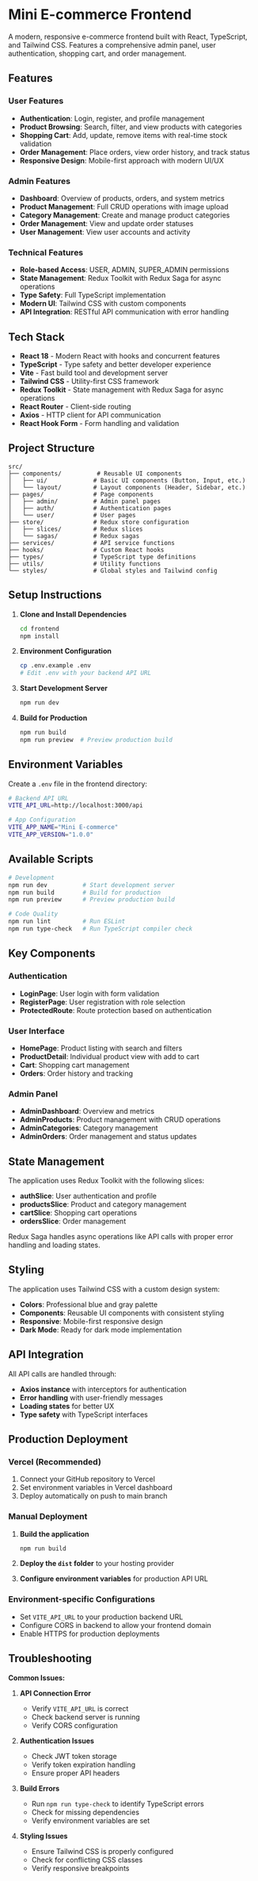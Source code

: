 # Mini E-commerce Frontend

A modern, responsive e-commerce frontend built with React, TypeScript, and Tailwind CSS. Features a comprehensive admin panel, user authentication, shopping cart, and order management.

## Features

### User Features
- **Authentication**: Login, register, and profile management
- **Product Browsing**: Search, filter, and view products with categories
- **Shopping Cart**: Add, update, remove items with real-time stock validation
- **Order Management**: Place orders, view order history, and track status
- **Responsive Design**: Mobile-first approach with modern UI/UX

### Admin Features
- **Dashboard**: Overview of products, orders, and system metrics
- **Product Management**: Full CRUD operations with image upload
- **Category Management**: Create and manage product categories
- **Order Management**: View and update order statuses
- **User Management**: View user accounts and activity

### Technical Features
- **Role-based Access**: USER, ADMIN, SUPER_ADMIN permissions
- **State Management**: Redux Toolkit with Redux Saga for async operations
- **Type Safety**: Full TypeScript implementation
- **Modern UI**: Tailwind CSS with custom components
- **API Integration**: RESTful API communication with error handling

## Tech Stack

- **React 18** - Modern React with hooks and concurrent features
- **TypeScript** - Type safety and better developer experience
- **Vite** - Fast build tool and development server
- **Tailwind CSS** - Utility-first CSS framework
- **Redux Toolkit** - State management with Redux Saga for async operations
- **React Router** - Client-side routing
- **Axios** - HTTP client for API communication
- **React Hook Form** - Form handling and validation

## Project Structure

```
src/
├── components/          # Reusable UI components
│   ├── ui/             # Basic UI components (Button, Input, etc.)
│   └── layout/         # Layout components (Header, Sidebar, etc.)
├── pages/              # Page components
│   ├── admin/          # Admin panel pages
│   ├── auth/           # Authentication pages
│   └── user/           # User pages
├── store/              # Redux store configuration
│   ├── slices/         # Redux slices
│   └── sagas/          # Redux sagas
├── services/           # API service functions
├── hooks/              # Custom React hooks
├── types/              # TypeScript type definitions
├── utils/              # Utility functions
└── styles/             # Global styles and Tailwind config
```

## Setup Instructions

1. **Clone and Install Dependencies**
   ```bash
   cd frontend
   npm install
   ```

2. **Environment Configuration**
   ```bash
   cp .env.example .env
   # Edit .env with your backend API URL
   ```

3. **Start Development Server**
   ```bash
   npm run dev
   ```

4. **Build for Production**
   ```bash
   npm run build
   npm run preview  # Preview production build
   ```

## Environment Variables

Create a `.env` file in the frontend directory:

```bash
# Backend API URL
VITE_API_URL=http://localhost:3000/api

# App Configuration
VITE_APP_NAME="Mini E-commerce"
VITE_APP_VERSION="1.0.0"
```

## Available Scripts

```bash
# Development
npm run dev          # Start development server
npm run build        # Build for production
npm run preview      # Preview production build

# Code Quality
npm run lint         # Run ESLint
npm run type-check   # Run TypeScript compiler check
```

## Key Components

### Authentication
- **LoginPage**: User login with form validation
- **RegisterPage**: User registration with role selection
- **ProtectedRoute**: Route protection based on authentication

### User Interface
- **HomePage**: Product listing with search and filters
- **ProductDetail**: Individual product view with add to cart
- **Cart**: Shopping cart management
- **Orders**: Order history and tracking

### Admin Panel
- **AdminDashboard**: Overview and metrics
- **AdminProducts**: Product management with CRUD operations
- **AdminCategories**: Category management
- **AdminOrders**: Order management and status updates

## State Management

The application uses Redux Toolkit with the following slices:
- **authSlice**: User authentication and profile
- **productsSlice**: Product and category management
- **cartSlice**: Shopping cart operations
- **ordersSlice**: Order management

Redux Saga handles async operations like API calls with proper error handling and loading states.

## Styling

The application uses Tailwind CSS with a custom design system:
- **Colors**: Professional blue and gray palette
- **Components**: Reusable UI components with consistent styling
- **Responsive**: Mobile-first responsive design
- **Dark Mode**: Ready for dark mode implementation

## API Integration

All API calls are handled through:
- **Axios instance** with interceptors for authentication
- **Error handling** with user-friendly messages
- **Loading states** for better UX
- **Type safety** with TypeScript interfaces

## Production Deployment

### Vercel (Recommended)
1. Connect your GitHub repository to Vercel
2. Set environment variables in Vercel dashboard
3. Deploy automatically on push to main branch

### Manual Deployment
1. **Build the application**
   ```bash
   npm run build
   ```

2. **Deploy the `dist` folder** to your hosting provider

3. **Configure environment variables** for production API URL

### Environment-specific Configurations
- Set `VITE_API_URL` to your production backend URL
- Configure CORS in backend to allow your frontend domain
- Enable HTTPS for production deployments

## Troubleshooting

**Common Issues:**

1. **API Connection Error**
   - Verify `VITE_API_URL` is correct
   - Check backend server is running
   - Verify CORS configuration

2. **Authentication Issues**
   - Check JWT token storage
   - Verify token expiration handling
   - Ensure proper API headers

3. **Build Errors**
   - Run `npm run type-check` to identify TypeScript errors
   - Check for missing dependencies
   - Verify environment variables are set

4. **Styling Issues**
   - Ensure Tailwind CSS is properly configured
   - Check for conflicting CSS classes
   - Verify responsive breakpoints
